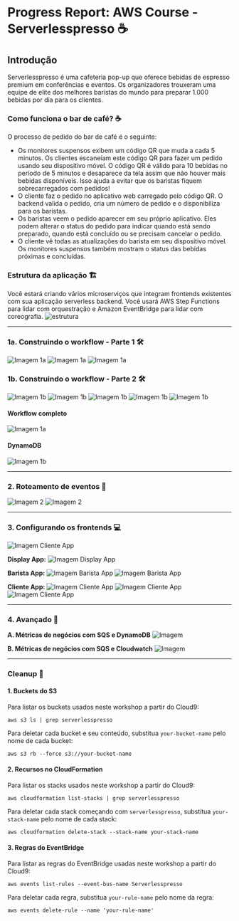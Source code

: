 # Progress Report: AWS Course - Serverlesspresso ☕️

## Introdução
Serverlesspresso é uma cafeteria pop-up que oferece bebidas de espresso premium em conferências e eventos. Os organizadores trouxeram uma equipe de elite dos melhores baristas do mundo para preparar 1.000 bebidas por dia para os clientes.

### Como funciona o bar de café? ☕️
O processo de pedido do bar de café é o seguinte:

- Os monitores suspensos exibem um código QR que muda a cada 5 minutos. Os clientes escaneiam este código QR para fazer um pedido usando seu dispositivo móvel. O código QR é válido para 10 bebidas no período de 5 minutos e desaparece da tela assim que não houver mais bebidas disponíveis. Isso ajuda a evitar que os baristas fiquem sobrecarregados com pedidos!
- O cliente faz o pedido no aplicativo web carregado pelo código QR. O backend valida o pedido, cria um número de pedido e o disponibiliza para os baristas.
- Os baristas veem o pedido aparecer em seu próprio aplicativo. Eles podem alterar o status do pedido para indicar quando está sendo preparado, quando está concluído ou se precisam cancelar o pedido.
- O cliente vê todas as atualizações do barista em seu dispositivo móvel. Os monitores suspensos também mostram o status das bebidas próximas e concluídas.

### Estrutura da aplicação 🏗️
Você estará criando vários microserviços que integram frontends existentes com sua aplicação serverless backend. Você usará AWS Step Functions para lidar com orquestração e Amazon EventBridge para lidar com coreografia.
![estrutura](./imagens/se-0-architecture.png)


---

### 1a. Construindo o workflow - Parte 1 🛠️
![Imagem 1a](./imagens/s1.png)
![Imagem 1a](./imagens/s2.png)
![Imagem 1a](./imagens/s3.png)

### 1b. Construindo o workflow - Parte 2 🛠️
![Imagem 1b](./imagens/s4.png)
![Imagem 1b](./imagens/s5.png)
![Imagem 1b](./imagens/s6.png)
![Imagem 1b](./imagens/s7.png)
![Imagem 1b](./imagens/s8.png)

#### Workflow completo 
![Imagem 1a](./imagens/complete.png)


#### DynamoDB
![Imagem 1b](./imagens/dynamo.png)

---

### 2. Roteamento de eventos 🔄
![Imagem 2](./imagens/s9.png)
![Imagem 2](./imagens/s10.png)


---

### 3. Configurando os frontends 💻
![Imagem Cliente App](./imagens/s11.png)

**Display App:**
![Imagem Display App](./imagens/display.png)

**Barista App:**
![Imagem Barista App](./imagens/barista.png)
![Imagem Barista App](./imagens/barista2.png)

**Cliente App:**
![Imagem Cliente App](./imagens/cust1%20(3).jpeg)
![Imagem Cliente App](./imagens/cust1%20(2).jpeg)
![Imagem Cliente App](./imagens/cust1%20(1).jpeg)

---

### 4. Avançado 🚀
**A. Métricas de negócios com SQS e DynamoDB**
![Imagem](./imagens/s12.png)

**B. Métricas de negócios com SQS e Cloudwatch**
![Imagem](./imagens/s13.png)

---

### Cleanup 🧹

#### 1. Buckets do S3
Para listar os buckets usados neste workshop a partir do Cloud9:
```
aws s3 ls | grep serverlesspresso
```
Para deletar cada bucket e seu conteúdo, substitua `your-bucket-name` pelo nome de cada bucket:
```
aws s3 rb --force s3://your-bucket-name
```

#### 2. Recursos no CloudFormation
Para listar os stacks usados neste workshop a partir do Cloud9:
```
aws cloudformation list-stacks | grep serverlesspresso
```
Para deletar cada stack começando com `serverlesspresso`, substitua `your-stack-name` pelo nome de cada stack:
```
aws cloudformation delete-stack --stack-name your-stack-name
```

#### 3. Regras do EventBridge
Para listar as regras do EventBridge usadas neste workshop a partir do Cloud9:
```
aws events list-rules --event-bus-name Serverlesspresso
```
Para deletar cada regra, substitua `your-rule-name` pelo nome da regra:
```
aws events delete-rule --name 'your-rule-name'
```
